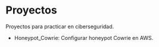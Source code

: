 # Proyectos

Proyectos para practicar en ciberseguridad.

- Honeypot_Cowrie: Configurar honeypot Cowrie en AWS.
